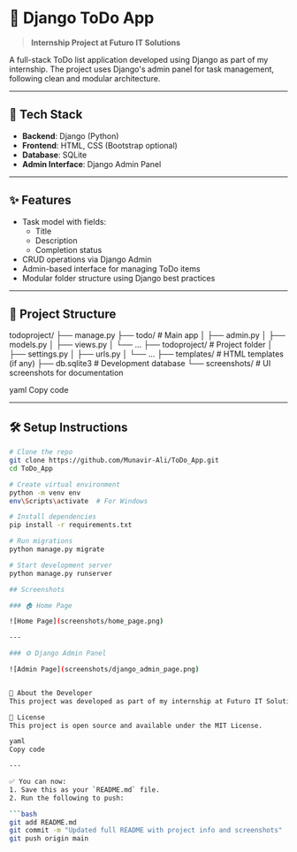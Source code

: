 # 📝 Django ToDo App

> **Internship Project at Futuro IT Solutions**

A full-stack ToDo list application developed using Django as part of my internship. The project uses Django's admin panel for task management, following clean and modular architecture.

---

## 🔧 Tech Stack

- **Backend**: Django (Python)
- **Frontend**: HTML, CSS (Bootstrap optional)
- **Database**: SQLite
- **Admin Interface**: Django Admin Panel

---

## ✨ Features

- Task model with fields:
  - Title
  - Description
  - Completion status
- CRUD operations via Django Admin
- Admin-based interface for managing ToDo items
- Modular folder structure using Django best practices

---

## 📁 Project Structure

todoproject/
├── manage.py
├── todo/ # Main app
│ ├── admin.py
│ ├── models.py
│ ├── views.py
│ └── ...
├── todoproject/ # Project folder
│ ├── settings.py
│ ├── urls.py
│ └── ...
├── templates/ # HTML templates (if any)
├── db.sqlite3 # Development database
└── screenshots/ # UI screenshots for documentation

yaml
Copy code

---

## 🛠️ Setup Instructions

```bash
# Clone the repo
git clone https://github.com/Munavir-Ali/ToDo_App.git
cd ToDo_App

# Create virtual environment
python -m venv env
env\Scripts\activate  # For Windows

# Install dependencies
pip install -r requirements.txt

# Run migrations
python manage.py migrate

# Start development server
python manage.py runserver

## Screenshots

### 🏠 Home Page

![Home Page](screenshots/home_page.png)

---

### ⚙️ Django Admin Panel

![Admin Page](screenshots/django_admin_page.png)


🧠 About the Developer
This project was developed as part of my internship at Futuro IT Solutions during my B.Tech in Computer Science. It showcases backend development using Django and effective use of Django’s built-in admin interface.

📄 License
This project is open source and available under the MIT License.

yaml
Copy code

---

✅ You can now:
1. Save this as your `README.md` file.
2. Run the following to push:

```bash
git add README.md
git commit -m "Updated full README with project info and screenshots"
git push origin main
